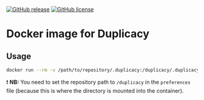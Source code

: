 [![GitHub release](https://img.shields.io/github/v/release/colibris-xyz/duplicacy-docker.svg?style=flat)](https://github.com/colibris-xyz/duplicacy-docker/releases/latest)
[![GitHub license](https://img.shields.io/github/license/colibris-xyz/duplicacy-docker)](https://github.com/colibris-xyz/duplicacy-docker/blob/main/LICENSE)

# Docker image for Duplicacy

## Usage

```sh
docker run --rm -v /path/to/repository/.duplicacy:/duplicacy/.duplicacy -v /path/to/repository/:/duplicacy ghcr.io/colibris-xyz/duplicacy:latest <duplicacy-command>
```

❗ __NB:__ You need to set the repository path to `/duplicacy` in the `preferences` file (because this is where the directory is mounted into the container).
